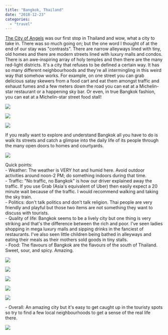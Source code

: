 ```yaml
---
title: "Bangkok, Thailand"
date: "2018-12-23"
categories: 
  - "travel"
---
```


[The City of Angels](https://www.thaizer.com/tourist-attractions/bangkok-city-of-angels/) was our first stop in Thailand and wow, what a city to take in. There was so much going on; but the one word I thought of at the end of our stay was "contrasts". There are narrow alleyways lined with tiny, old homes and there are modern streets lined with luxury malls and condos. There is an awe-inspiring array of holy temples and then there are the many red-light districts. It's a city that refuses to be defined a certain way. It has so many different neighbourhoods and they're all intermingling in this weird way that somehow works. For example, on one street you can grab delicious satay skewers from a food cart and eat them amongst traffic and exhaust fumes and a few meters down the road you can eat at a Michelin-star restaurant or a happening sky bar. Or even, in true Bangkok fashion, you can eat at a Michelin-star street food stall!

![](images/20181222_121731-1024x768.jpg)

![](images/IMG_20181223_205534-1024x1024.jpg)

![](images/20181222_185224-1024x1013.jpg)

If you really want to explore and understand Bangkok all you have to do is walk its streets and catch a glimpse into the daily life of its people through the many open doors to homes and courtyards.

![](images/20181222_180127-1-1024x768.jpg)

Quick points:  
\- Weather: The weather is VERY hot and humid here. Avoid outdoor activities around noon-2 PM; do something indoors during that time.  
\- Traffic: "No traffic, no Bangkok" is how our driver explained away the traffic. If you use Grab (Asia's equivalent of Uber) then easily expect a 20 minute wait because of the traffic. I would recommend walking and taking the sky train.  
\- Politics: don't talk politics and don't talk religion. Thai people are very friendly and playful but those two items are not something they want to discuss with tourists.  
\- Quality of life: Bangkok seems to be a lively city but one thing is very striking and that's the difference between the rich and poor. I've seen ladies shopping in mega luxury malls and sipping drinks in the fanciest of restaurants. I've also seen little children being bathed in alleyways and eating their meals as their mothers sold goods in tiny stalls.  
\- Food: The flavours of Bangkok are the flavours of the south of Thailand. Sweet, sour, and spicy. Amazing.

![](images/20181221_102339-1024x768.jpg)

![](images/20181222_114833-1-1024x768.jpg)

![](images/20181221_115555-1024x768.jpg)

![](images/20181222_112948-1-1024x768.jpg)

![](images/20181222_112822-1024x768.jpg)

  
\- Overall: An amazing city but it's easy to get caught up in the touristy spots so try to find a few local neighbourhoods to get a sense of the real life there.

![](images/20181221_113026-1024x768.jpg)
